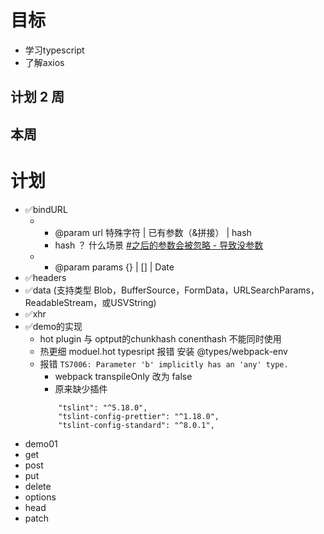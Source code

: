# 目标 
- 学习typescript
- 了解axios
## 计划 2 周
## 本周 
 # 计划
- ✅bindURL 
    -  * @param url 特殊字符 | 已有参数（&拼接） | hash
        - hash ？ 什么场景 [#之后的参数会被忽略 - 导致没参数](https://www.jianshu.com/p/1e9552cff233)
    -  * @param params {} | [] | Date
- ✅headers
- ✅data (支持类型 Blob，BufferSource，FormData，URLSearchParams，ReadableStream，或USVString)
- ✅xhr 
- ✅demo的实现 
    - hot plugin 与 optput的chunkhash conenthash 不能同时使用
    - 热更细 moduel.hot typesript 报错 安装 @types/webpack-env
    - 报错 `TS7006: Parameter 'b' implicitly has an 'any' type.`
        - webpack transpileOnly 改为 false
        - 原来缺少插件 
        ```
            "tslint": "^5.18.0",
            "tslint-config-prettier": "^1.18.0",
            "tslint-config-standard": "^8.0.1",

        ```
- demo01
 - get
 - post
 - put
 - delete
 - options
 - head
 - patch